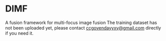 # DIMF
A fusion framework for multi-focus image fusion
The training dataset has not been uploaded yet, please contact ccgovendayyxy@gmail.com directly if you need it.
